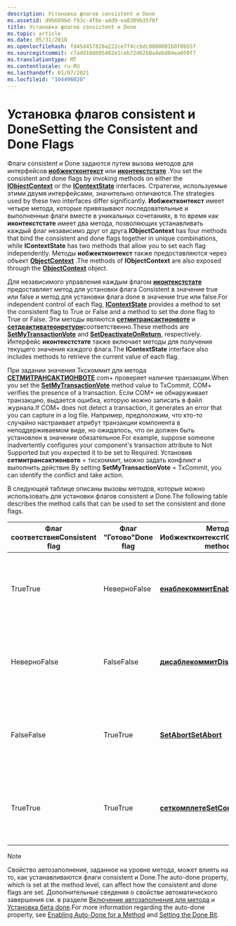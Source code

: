 ```yaml
---
description: Установка флагов consistent и Done
ms.assetid: d9b6096d-f93c-4f8e-a4d9-ea8309b35f0f
title: Установка флагов consistent и Done
ms.topic: article
ms.date: 05/31/2018
ms.openlocfilehash: fd45d457828a222ce7f4ccbdc0080001b0f0b55f
ms.sourcegitcommit: c7add10d695482e1ceb72d62b8a4ebd84ea050f7
ms.translationtype: MT
ms.contentlocale: ru-RU
ms.lasthandoff: 01/07/2021
ms.locfileid: "104496020"
---
```

# <a name="setting-the-consistent-and-done-flags"></a><span data-ttu-id="292ae-103">Установка флагов consistent и Done</span><span class="sxs-lookup"><span data-stu-id="292ae-103">Setting the Consistent and Done Flags</span></span>

<span data-ttu-id="292ae-104">Флаги consistent и Done задаются путем вызова методов для интерфейсов [**иобжектконтекст**](/windows/desktop/api/ComSvcs/nn-comsvcs-iobjectcontext) или [**иконтекстстате**](/windows/desktop/api/ComSvcs/nn-comsvcs-icontextstate) .</span><span class="sxs-lookup"><span data-stu-id="292ae-104">You set the consistent and done flags by invoking methods on either the [**IObjectContext**](/windows/desktop/api/ComSvcs/nn-comsvcs-iobjectcontext) or the [**IContextState**](/windows/desktop/api/ComSvcs/nn-comsvcs-icontextstate) interfaces.</span></span> <span data-ttu-id="292ae-105">Стратегии, используемые этими двумя интерфейсами, значительно отличаются.</span><span class="sxs-lookup"><span data-stu-id="292ae-105">The strategies used by these two interfaces differ significantly.</span></span> <span data-ttu-id="292ae-106">**Иобжектконтекст** имеет четыре метода, которые привязывают последовательные и выполненные флаги вместе в уникальных сочетаниях, в то время как **иконтекстстате** имеет два метода, позволяющих устанавливать каждый флаг независимо друг от друга.</span><span class="sxs-lookup"><span data-stu-id="292ae-106">**IObjectContext** has four methods that bind the consistent and done flags together in unique combinations, while **IContextState** has two methods that allow you to set each flag independently.</span></span> <span data-ttu-id="292ae-107">Методы **иобжектконтекст** также предоставляются через объект [**ObjectContext**](/windows/desktop/api/ComSvcs/nn-comsvcs-objectcontext) .</span><span class="sxs-lookup"><span data-stu-id="292ae-107">The methods of **IObjectContext** are also exposed through the [**ObjectContext**](/windows/desktop/api/ComSvcs/nn-comsvcs-objectcontext) object.</span></span>

<span data-ttu-id="292ae-108">Для независимого управления каждым флагом [**иконтекстстате**](/windows/desktop/api/ComSvcs/nn-comsvcs-icontextstate) предоставляет метод для установки флага Consistent в значение true или false и метод для установки флага done в значение true или false.</span><span class="sxs-lookup"><span data-stu-id="292ae-108">For independent control of each flag, [**IContextState**](/windows/desktop/api/ComSvcs/nn-comsvcs-icontextstate) provides a method to set the consistent flag to True or False and a method to set the done flag to True or False.</span></span> <span data-ttu-id="292ae-109">Эти методы являются [**сетмитрансактионвоте**](/windows/desktop/api/ComSvcs/nf-comsvcs-icontextstate-setmytransactionvote) и [**сетдеактиватеонретурн**](/windows/desktop/api/ComSvcs/nf-comsvcs-icontextstate-setdeactivateonreturn)соответственно.</span><span class="sxs-lookup"><span data-stu-id="292ae-109">These methods are [**SetMyTransactionVote**](/windows/desktop/api/ComSvcs/nf-comsvcs-icontextstate-setmytransactionvote) and [**SetDeactivateOnReturn**](/windows/desktop/api/ComSvcs/nf-comsvcs-icontextstate-setdeactivateonreturn), respectively.</span></span> <span data-ttu-id="292ae-110">Интерфейс **иконтекстстате** также включает методы для получения текущего значения каждого флага.</span><span class="sxs-lookup"><span data-stu-id="292ae-110">The **IContextState** interface also includes methods to retrieve the current value of each flag.</span></span>

<span data-ttu-id="292ae-111">При задании значения Ткскоммит для метода [**СЕТМИТРАНСАКТИОНВОТЕ**](/windows/desktop/api/ComSvcs/nf-comsvcs-icontextstate-setmytransactionvote) com+ проверяет наличие транзакции.</span><span class="sxs-lookup"><span data-stu-id="292ae-111">When you set the [**SetMyTransactionVote**](/windows/desktop/api/ComSvcs/nf-comsvcs-icontextstate-setmytransactionvote) method value to TxCommit, COM+ verifies the presence of a transaction.</span></span> <span data-ttu-id="292ae-112">Если COM+ не обнаруживает транзакцию, выдается ошибка, которую можно записать в файл журнала.</span><span class="sxs-lookup"><span data-stu-id="292ae-112">If COM+ does not detect a transaction, it generates an error that you can capture in a log file.</span></span> <span data-ttu-id="292ae-113">Например, предположим, что кто-то случайно настраивает атрибут транзакции компонента в неподдерживаемом виде, но ожидалось, что он должен быть установлен в значение обязательное.</span><span class="sxs-lookup"><span data-stu-id="292ae-113">For example, suppose someone inadvertently configures your component's transaction attribute to Not Supported but you expected it to be set to Required.</span></span> <span data-ttu-id="292ae-114">Установив **сетмитрансактионвоте** = ткскоммит, можно задать конфликт и выполнить действие.</span><span class="sxs-lookup"><span data-stu-id="292ae-114">By setting **SetMyTransactionVote** = TxCommit, you can identify the conflict and take action.</span></span>

<span data-ttu-id="292ae-115">В следующей таблице описаны вызовы методов, которые можно использовать для установки флагов consistent и Done.</span><span class="sxs-lookup"><span data-stu-id="292ae-115">The following table describes the method calls that can be used to set the consistent and done flags.</span></span>



| <span data-ttu-id="292ae-116">Флаг соответствия</span><span class="sxs-lookup"><span data-stu-id="292ae-116">Consistent flag</span></span>  | <span data-ttu-id="292ae-117">Флаг "Готово"</span><span class="sxs-lookup"><span data-stu-id="292ae-117">Done flag</span></span>        | <span data-ttu-id="292ae-118">Метод Иобжектконтекст</span><span class="sxs-lookup"><span data-stu-id="292ae-118">IObjectContext method</span></span>                                            | <span data-ttu-id="292ae-119">Методы Иконтекстстате</span><span class="sxs-lookup"><span data-stu-id="292ae-119">IContextState methods</span></span>                                                                                                                                                                                    |
|------------------|------------------|------------------------------------------------------------------|----------------------------------------------------------------------------------------------------------------------------------------------------------------------------------------------------------|
| <span data-ttu-id="292ae-120">True</span><span class="sxs-lookup"><span data-stu-id="292ae-120">True</span></span><br/>  | <span data-ttu-id="292ae-121">Неверно</span><span class="sxs-lookup"><span data-stu-id="292ae-121">False</span></span><br/> | [<span data-ttu-id="292ae-122">**енаблекоммит**</span><span class="sxs-lookup"><span data-stu-id="292ae-122">**EnableCommit**</span></span>](/windows/desktop/api/ComSvcs/nf-comsvcs-iobjectcontext-enablecommit)<br/>   | <span data-ttu-id="292ae-123">[**Сетмитрансактионвоте**](/windows/desktop/api/ComSvcs/nf-comsvcs-icontextstate-setmytransactionvote) *тксвоте* = ткскоммит</span><span class="sxs-lookup"><span data-stu-id="292ae-123">[**SetMyTransactionVote**](/windows/desktop/api/ComSvcs/nf-comsvcs-icontextstate-setmytransactionvote) *txVote* = TxCommit</span></span> <br/> <span data-ttu-id="292ae-124">[**Сетдеактиватеонретурн**](/windows/desktop/api/ComSvcs/nf-comsvcs-icontextstate-setdeactivateonreturn) *бдеактивате* = false</span><span class="sxs-lookup"><span data-stu-id="292ae-124">[**SetDeactivateOnReturn**](/windows/desktop/api/ComSvcs/nf-comsvcs-icontextstate-setdeactivateonreturn) *bDeactivate* = False</span></span><br/> |
| <span data-ttu-id="292ae-125">Неверно</span><span class="sxs-lookup"><span data-stu-id="292ae-125">False</span></span><br/> | <span data-ttu-id="292ae-126">False</span><span class="sxs-lookup"><span data-stu-id="292ae-126">False</span></span><br/> | [<span data-ttu-id="292ae-127">**дисаблекоммит**</span><span class="sxs-lookup"><span data-stu-id="292ae-127">**DisableCommit**</span></span>](/windows/desktop/api/ComSvcs/nf-comsvcs-iobjectcontext-disablecommit)<br/> | <span data-ttu-id="292ae-128">[**Сетмитрансактионвоте**](/windows/desktop/api/ComSvcs/nf-comsvcs-icontextstate-setmytransactionvote) *тксвоте* = тксаборт</span><span class="sxs-lookup"><span data-stu-id="292ae-128">[**SetMyTransactionVote**](/windows/desktop/api/ComSvcs/nf-comsvcs-icontextstate-setmytransactionvote) *txVote* = TxAbort</span></span> <br/> <span data-ttu-id="292ae-129">[**Сетдеактиватеонретурн**](/windows/desktop/api/ComSvcs/nf-comsvcs-icontextstate-setdeactivateonreturn) *бдеактивате* = false</span><span class="sxs-lookup"><span data-stu-id="292ae-129">[**SetDeactivateOnReturn**](/windows/desktop/api/ComSvcs/nf-comsvcs-icontextstate-setdeactivateonreturn) *bDeactivate* = False</span></span><br/>  |
| <span data-ttu-id="292ae-130">False</span><span class="sxs-lookup"><span data-stu-id="292ae-130">False</span></span><br/> | <span data-ttu-id="292ae-131">True</span><span class="sxs-lookup"><span data-stu-id="292ae-131">True</span></span><br/>  | [<span data-ttu-id="292ae-132">**SetAbort**</span><span class="sxs-lookup"><span data-stu-id="292ae-132">**SetAbort**</span></span>](/windows/desktop/api/ComSvcs/nf-comsvcs-iobjectcontext-setabort)<br/>           | <span data-ttu-id="292ae-133">[**Сетмитрансактионвоте**](/windows/desktop/api/ComSvcs/nf-comsvcs-icontextstate-setmytransactionvote) *тксвоте* = тксаборт</span><span class="sxs-lookup"><span data-stu-id="292ae-133">[**SetMyTransactionVote**](/windows/desktop/api/ComSvcs/nf-comsvcs-icontextstate-setmytransactionvote) *txVote* = TxAbort</span></span> <br/> <span data-ttu-id="292ae-134">[**Сетдеактиватеонретурн**](/windows/desktop/api/ComSvcs/nf-comsvcs-icontextstate-setdeactivateonreturn) *бдеактивате* = true</span><span class="sxs-lookup"><span data-stu-id="292ae-134">[**SetDeactivateOnReturn**](/windows/desktop/api/ComSvcs/nf-comsvcs-icontextstate-setdeactivateonreturn) *bDeactivate* = True</span></span><br/>   |
| <span data-ttu-id="292ae-135">True</span><span class="sxs-lookup"><span data-stu-id="292ae-135">True</span></span><br/>  | <span data-ttu-id="292ae-136">True</span><span class="sxs-lookup"><span data-stu-id="292ae-136">True</span></span><br/>  | [<span data-ttu-id="292ae-137">**сеткомплете**</span><span class="sxs-lookup"><span data-stu-id="292ae-137">**SetComplete**</span></span>](/windows/desktop/api/ComSvcs/nf-comsvcs-iobjectcontext-setcomplete)<br/>     | <span data-ttu-id="292ae-138">[**Сетмитрансактионвоте**](/windows/desktop/api/ComSvcs/nf-comsvcs-icontextstate-setmytransactionvote) *тксвоте* = ткскоммит</span><span class="sxs-lookup"><span data-stu-id="292ae-138">[**SetMyTransactionVote**](/windows/desktop/api/ComSvcs/nf-comsvcs-icontextstate-setmytransactionvote) *txVote* = TxCommit</span></span> <br/><span data-ttu-id="292ae-139">[**Сетдеактиватеонретурн**](/windows/desktop/api/ComSvcs/nf-comsvcs-icontextstate-setdeactivateonreturn) *бдеактивате* = true</span><span class="sxs-lookup"><span data-stu-id="292ae-139">[**SetDeactivateOnReturn**](/windows/desktop/api/ComSvcs/nf-comsvcs-icontextstate-setdeactivateonreturn) *bDeactivate* = True</span></span>              |



 

> [!Note]  
> <span data-ttu-id="292ae-140">Свойство автозаполнения, заданное на уровне метода, может влиять на то, как устанавливаются флаги consistent и Done.</span><span class="sxs-lookup"><span data-stu-id="292ae-140">The auto-done property, which is set at the method level, can affect how the consistent and done flags are set.</span></span> <span data-ttu-id="292ae-141">Дополнительные сведения о свойстве автоматического завершения см. в разделе [Включение автозаполнения для метода](enabling-auto-done-for-a-method.md) и [Установка бита done](setting-the-done-bit.md).</span><span class="sxs-lookup"><span data-stu-id="292ae-141">For more information regarding the auto-done property, see [Enabling Auto-Done for a Method](enabling-auto-done-for-a-method.md) and [Setting the Done Bit](setting-the-done-bit.md).</span></span>

 

 

 




